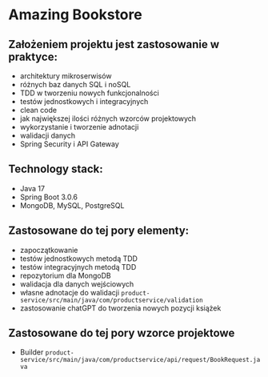# Amazing Bookstore
## Założeniem projektu jest zastosowanie w praktyce:
* architektury mikroserwisów
* różnych baz danych SQL i noSQL
* TDD w tworzeniu nowych funkcjonalności
* testów jednostkowych i integracyjnych
* clean code
* jak największej ilości różnych wzorców projektowych
* wykorzystanie i tworzenie adnotacji
* walidacji danych
* Spring Security i API Gateway

## Technology stack:
* Java 17
* Spring Boot 3.0.6
* MongoDB, MySQL, PostgreSQL

## Zastosowane do tej pory elementy:
* zapoczątkowanie 
* testów jednostkowych metodą TDD
* testów integracyjnych metodą TDD
* repozytorium dla MongoDB
* walidacja dla danych wejściowych
* własne adnotacje do walidacji `product-service/src/main/java/com/productservice/validation`
* zastosowanie chatGPT do tworzenia nowych pozycji książek

## Zastosowane do tej pory wzorce projektowe
* Builder `product-service/src/main/java/com/productservice/api/request/BookRequest.java`

